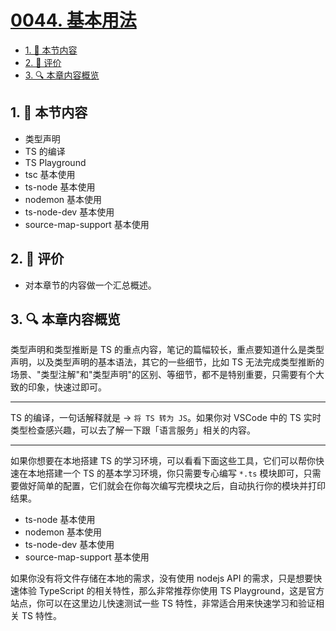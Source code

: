 # [0044. 基本用法](https://github.com/tnotesjs/TNotes.typescript/tree/main/notes/0044.%20%E5%9F%BA%E6%9C%AC%E7%94%A8%E6%B3%95)

<!-- region:toc -->

- [1. 🎯 本节内容](#1--本节内容)
- [2. 🫧 评价](#2--评价)
- [3. 🔍 本章内容概览](#3--本章内容概览)

<!-- endregion:toc -->

## 1. 🎯 本节内容

- 类型声明
- TS 的编译
- TS Playground
- tsc 基本使用
- ts-node 基本使用
- nodemon 基本使用
- ts-node-dev 基本使用
- source-map-support 基本使用

## 2. 🫧 评价

- 对本章节的内容做一个汇总概述。

## 3. 🔍 本章内容概览

类型声明和类型推断是 TS 的重点内容，笔记的篇幅较长，重点要知道什么是类型声明，以及类型声明的基本语法，其它的一些细节，比如 TS 无法完成类型推断的场景、"类型注解"和"类型声明"的区别、等细节，都不是特别重要，只需要有个大致的印象，快速过即可。

---

TS 的编译，一句话解释就是 -> `将 TS 转为 JS`。如果你对 VSCode 中的 TS 实时类型检查感兴趣，可以去了解一下跟「语言服务」相关的内容。

---

如果你想要在本地搭建 TS 的学习环境，可以看看下面这些工具，它们可以帮你快速在本地搭建一个 TS 的基本学习环境，你只需要专心编写 `*.ts` 模块即可，只需要做好简单的配置，它们就会在你每次编写完模块之后，自动执行你的模块并打印结果。

- ts-node 基本使用
- nodemon 基本使用
- ts-node-dev 基本使用
- source-map-support 基本使用

如果你没有将文件存储在本地的需求，没有使用 nodejs API 的需求，只是想要快速体验 TypeScript 的相关特性，那么非常推荐你使用 TS Playground，这是官方站点，你可以在这里边儿快速测试一些 TS 特性，非常适合用来快速学习和验证相关 TS 特性。

